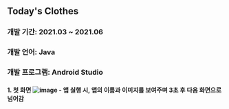 ## Today's Clothes

### 개발 기간: 2021.03 ~ 2021.06
### 개발 언어: Java
### 개발 프로그램: Android Studio

#### 1. 첫 화면   ![image](https://user-images.githubusercontent.com/48404941/160639088-977550ae-d585-4270-ae20-53c9d51c0b00.png) - 앱 실행 시, 앱의 이름과 이미지를 보여주며 3초 후 다음 화면으로 넘어감

